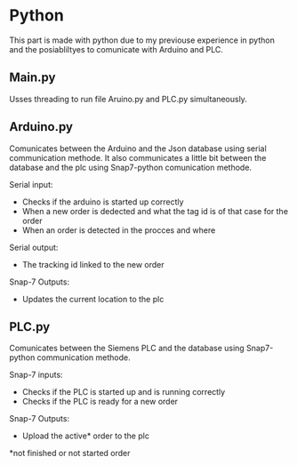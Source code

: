 # Python

This part is made with python due to my previouse experience in python and the posiabliltyes to comunicate with Arduino and PLC.

## Main.py

Usses threading to run file Aruino.py and PLC.py simultaneously.

## Arduino.py

Comunicates between the Arduino and the Json database using serial communication methode. It also communicates a little bit between the database and the plc using Snap7-python comunication methode.

Serial input:

- Checks if the arduino is started up correctly
- When a new order is dedected and what the tag id is of that case for the order
- When an order is detected in the procces and where

Serial output:

- The tracking id linked to the new order

Snap-7 Outputs:

- Updates the current location to the plc

## PLC.py

Comunicates between the Siemens PLC and the database using Snap7-python communication methode.

Snap-7 inputs:

- Checks if the PLC is started up and is running correctly
- Checks if the PLC is ready for a new order

Snap-7 Outputs:

- Upload the active* order to the plc


*not finished or not started order
